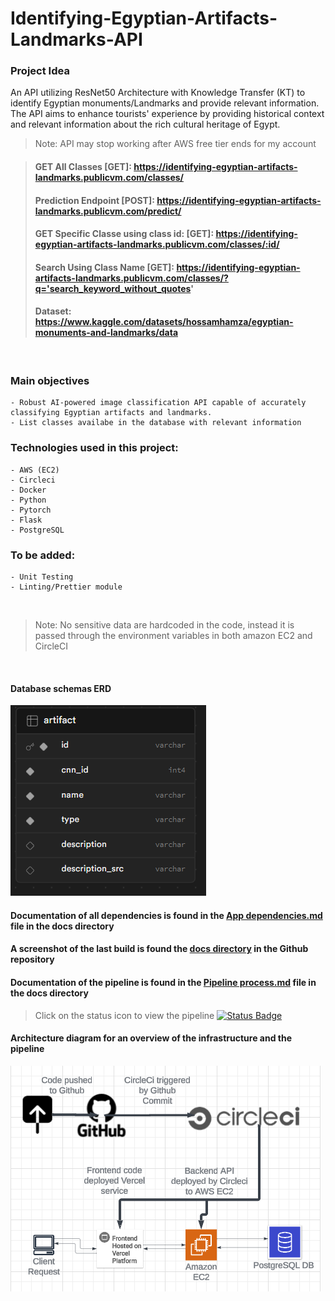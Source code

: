 # Identifying-Egyptian-Artifacts-Landmarks-API



### Project Idea
An API utilizing ResNet50 Architecture with Knowledge Transfer (KT) to identify Egyptian monuments/Landmarks and provide relevant information. The API aims to enhance tourists' experience by providing historical context and relevant information about the rich cultural heritage of Egypt.
<br>


<!-- #### [Frontend Application Link](https://university-schedule-generator.vercel.app) -->


> Note: API may stop working after AWS free tier ends for my account


> #### GET All Classes [GET]: https://identifying-egyptian-artifacts-landmarks.publicvm.com/classes/
> #### Prediction Endpoint [POST]: https://identifying-egyptian-artifacts-landmarks.publicvm.com/predict/ 
> #### GET Specific Classe using class id: [GET]: https://identifying-egyptian-artifacts-landmarks.publicvm.com/classes/:id/
> #### Search Using Class Name [GET]: https://identifying-egyptian-artifacts-landmarks.publicvm.com/classes/?q='search_keyword_without_quotes'
> #### Dataset: https://www.kaggle.com/datasets/hossamhamza/egyptian-monuments-and-landmarks/data
<br>

### Main objectives
    - Robust AI-powered image classification API capable of accurately classifying Egyptian artifacts and landmarks.
    - List classes availabe in the database with relevant information



### Technologies used in this project:
    - AWS (EC2)
    - Circleci
    - Docker
    - Python
    - Pytorch 
    - Flask
    - PostgreSQL


### To be added:
    - Unit Testing
    - Linting/Prettier module



<br>

> Note: No sensitive data are hardcoded in the code, instead it is passed through the environment variables in both amazon EC2 and CircleCI

<br>

#### Database schemas ERD 
[![architecture diagram](https://raw.githubusercontent.com/hossamhamzahm/identifying-egyptian-artifacts-landmarks-api/main/docs/db_schema.png)]()



#### Documentation of all dependencies is found in the [App dependencies.md](https://github.com/hossamhamzahm/identifying-egyptian-artifacts-landmarks-api/blob/main/docs/App%20dependencies.md) file in the docs directory


#### A screenshot of the last build is found the [docs directory](https://github.com/hossamhamzahm/identifying-egyptian-artifacts-landmarks-api/blob/main/docs) in the Github repository 


#### Documentation of the pipeline is found in the [Pipeline process.md](https://github.com/hossamhamzahm/identifying-egyptian-artifacts-landmarks-api/blob/main/docs/Pipeline%20process.md) file in the docs directory


> Click on the status icon to view the pipeline
[![Status Badge](https://circleci.com/gh/hossamhamzahm/fwd-circleci-training.svg?style=svg)](https://app.circleci.com/pipelines/github/hossamhamzahm/University_Schedule_Generator/19/workflows/b108f94f-fdc1-4481-8fba-52e3439ce6ea/jobs/13)


#### Architecture diagram for an overview of the infrastructure and the pipeline
[![architecture diagram](https://raw.githubusercontent.com/hossamhamzahm/identifying-egyptian-artifacts-landmarks-api/main/docs/architecture_diagram.png)]() 
